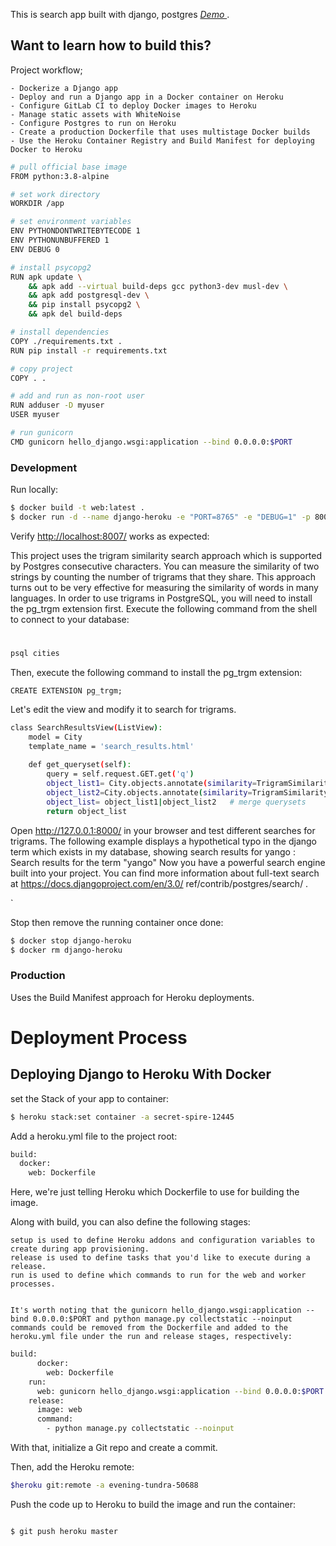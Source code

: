 
This is search app built with django, postgres
  *[Demo ](https://secret-spire-12445.herokuapp.com/)*.

## Want to learn how to build this?

   Project workflow;
   
    - Dockerize a Django app
    - Deploy and run a Django app in a Docker container on Heroku
    - Configure GitLab CI to deploy Docker images to Heroku
    - Manage static assets with WhiteNoise
    - Configure Postgres to run on Heroku
    - Create a production Dockerfile that uses multistage Docker builds
    - Use the Heroku Container Registry and Build Manifest for deploying Docker to Heroku
    
    
```sh
# pull official base image
FROM python:3.8-alpine

# set work directory
WORKDIR /app

# set environment variables
ENV PYTHONDONTWRITEBYTECODE 1
ENV PYTHONUNBUFFERED 1
ENV DEBUG 0

# install psycopg2
RUN apk update \
    && apk add --virtual build-deps gcc python3-dev musl-dev \
    && apk add postgresql-dev \
    && pip install psycopg2 \
    && apk del build-deps

# install dependencies
COPY ./requirements.txt .
RUN pip install -r requirements.txt

# copy project
COPY . .

# add and run as non-root user
RUN adduser -D myuser
USER myuser

# run gunicorn
CMD gunicorn hello_django.wsgi:application --bind 0.0.0.0:$PORT
```


### Development

Run locally:

```sh
$ docker build -t web:latest .
$ docker run -d --name django-heroku -e "PORT=8765" -e "DEBUG=1" -p 8007:8765 web:latest
```

Verify [http://localhost:8007/](http://localhost:8007/) works as expected:

This project uses the trigram similarity search approach which is supported by Postgres
consecutive characters. You can measure the similarity of two strings by counting
the number of trigrams that they share. This approach turns out to be very effective
for measuring the similarity of words in many languages.
In order to use trigrams in PostgreSQL, you will need to install the pg_trgm
extension first. Execute the following command from the shell to connect to your
database:
# 


```sh
psql cities
```
Then, execute the following command to install the pg_trgm extension:
```
CREATE EXTENSION pg_trgm;
```

Let's edit the view and modify it to search for trigrams. 

```sh
class SearchResultsView(ListView):
    model = City
    template_name = 'search_results.html'
    
    def get_queryset(self): 
        query = self.request.GET.get('q')
        object_list1= City.objects.annotate(similarity=TrigramSimilarity('name', query),).filter(similarity__gt=0.1).order_by('-similarity')
        object_list2=City.objects.annotate(similarity=TrigramSimilarity('state', query),).filter(similarity__gt=0.1).order_by('-similarity')
        object_list= object_list1|object_list2   # merge querysets
        return object_list
```
        
Open http://127.0.0.1:8000/ in your browser and test different
searches for trigrams. The following example displays a hypothetical typo in the
django term which exists in my database, showing search results for yango :
 Search results for the term "yango"
Now you have a powerful search engine built into your project. You can find more
information about full-text search at https://docs.djangoproject.com/en/3.0/
ref/contrib/postgres/search/ .



`

Stop then remove the running container once done:

```sh
$ docker stop django-heroku
$ docker rm django-heroku
```

### Production
Uses the Build Manifest approach for Heroku deployments.




# Deployment  Process
## Deploying Django to Heroku With Docker

set the Stack of your app to container:

```sh
$ heroku stack:set container -a secret-spire-12445
```

Add a heroku.yml file to the project root:

```sh
build:
  docker:
    web: Dockerfile
```

Here, we're just telling Heroku which Dockerfile to use for building the image.

Along with build, you can also define the following stages:

    setup is used to define Heroku addons and configuration variables to create during app provisioning.
    release is used to define tasks that you'd like to execute during a release.
    run is used to define which commands to run for the web and worker processes.


    It's worth noting that the gunicorn hello_django.wsgi:application --bind 0.0.0.0:$PORT and python manage.py collectstatic --noinput commands could be removed from the Dockerfile and added to the heroku.yml file under the run and release stages, respectively:

```sh
build:
      docker:
        web: Dockerfile
    run:
      web: gunicorn hello_django.wsgi:application --bind 0.0.0.0:$PORT
    release:
      image: web
      command:
        - python manage.py collectstatic --noinput
```
With that, initialize a Git repo and create a commit.

Then, add the Heroku remote:

```sh
$heroku git:remote -a evening-tundra-50688
```

Push the code up to Heroku to build the image and run the container:
```sh

$ git push heroku master


